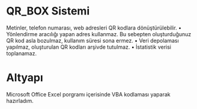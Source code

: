 # QR_BOX Sistemi 
Metinler, telefon numarası, web adresleri QR kodlara dönüştürülebilir.
• Yönlendirme aracılığı yapan adres kullanmaz. Bu sebepten oluşturduğunuz QR kod asla bozulmaz, kullanım süresi sona ermez.
• Veri depolaması yapılmaz, oluşturulan QR kodları arşivde tutulmaz.
• İstatistik verisi toplanamaz.


# Altyapı
Microsoft Office Excel porgramı içerisinde VBA kodlaması yaparak hazırladım.
